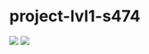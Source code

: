 # project-lvl1-s474
<a href="https://codeclimate.com/github/serikoff/project-lvl1-s474/maintainability"><img src="https://api.codeclimate.com/v1/badges/0844630e37ddc03449e7/maintainability" /></a>
<a href="https://codeclimate.com/github/serikoff/project-lvl1-s474/test_coverage"><img src="https://api.codeclimate.com/v1/badges/0844630e37ddc03449e7/test_coverage" /></a>
